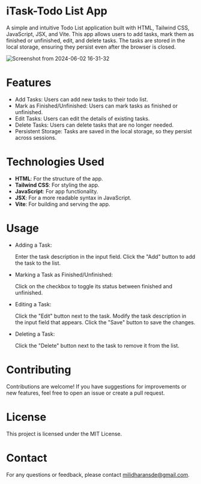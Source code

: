 # iTask-Todo List App

A simple and intuitive Todo List application built with HTML, Tailwind CSS, JavaScript, JSX, and Vite. This app allows users to add tasks, mark them as finished or unfinished, edit, and delete tasks. The tasks are stored in the local storage, ensuring they persist even after the browser is closed.

![Screenshot from 2024-06-02 16-31-32](https://github.com/mili-dhara/iTask/assets/95770095/f3576354-f0be-49c2-a8cc-814b49adfb86)


# Features

- Add Tasks: Users can add new tasks to their todo list.
- Mark as Finished/Unfinished: Users can mark tasks as finished or unfinished.
- Edit Tasks: Users can edit the details of existing tasks.
- Delete Tasks: Users can delete tasks that are no longer needed.
- Persistent Storage: Tasks are saved in the local storage, so they persist across sessions.

# Technologies Used

- **HTML**: For the structure of the app.
- **Tailwind CSS**: For styling the app.
- **JavaScript**: For app functionality.
- **JSX**: For a more readable syntax in JavaScript.
- **Vite**: For building and serving the app.

# Usage
- Adding a Task:

  Enter the task description in the input field.
  Click the "Add" button to add the task to the list.

- Marking a Task as Finished/Unfinished:

  Click on the checkbox to toggle its status between finished and unfinished.

- Editing a Task:

  Click the "Edit" button next to the task.
  Modify the task description in the input field that appears.
  Click the "Save" button to save the changes.

- Deleting a Task:

  Click the "Delete" button next to the task to remove it from the list.

# Contributing
Contributions are welcome! If you have suggestions for improvements or new features, feel free to open an issue or create a pull request.

# License
This project is licensed under the MIT License. 

# Contact
For any questions or feedback, please contact milidharansde@gmail.com.
